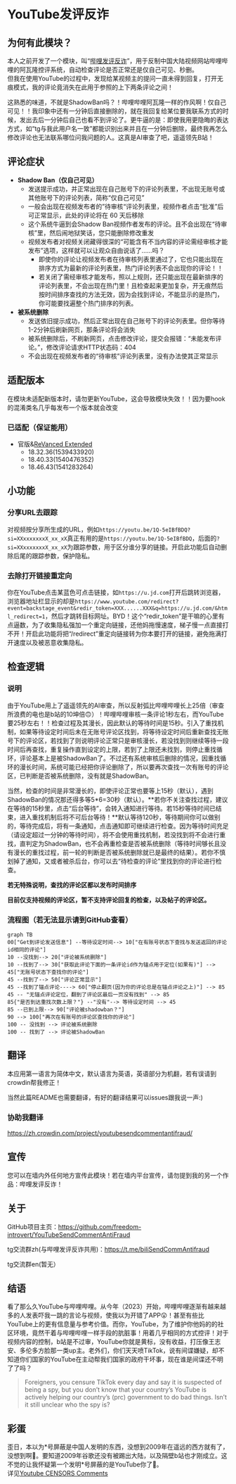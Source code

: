 # YouTube发评反诈
## 为何有此模块？
本人之前开发了一个模块，叫“[哔哩发评反诈](https://github.com/freedom-introvert/biliSendCommAntifraud)”，用于反制中国大陆视频网站哔哩哔哩的阿瓦隆控评系统，自动检查评论是否正常还是仅自己可见、秒删。  
但我在使用YouTube的过程中，发现给某视频主的提问一直未得到回复，打开无痕模式，我的评论竟消失在此用于参照的上下两条评论之间！

这熟悉的味道，不就是ShadowBan吗？！哔哩哔哩阿瓦隆一样的作风啊！仅自己可见！！我印象中还有一分钟后直接删除的，就在我回复给某位要我联系方式的时候，发出去后一分钟后自己也看不到评论了。更牛逼的是：即使我用更隐晦的表达方式，如“tg与我此用户名一致”都能识别出来并且在一分钟后删除，最终我再怎么修改评论也无法联系哪位问我问题的人。这真是AI审查了吧，遥遥领先B站！

## 评论症状

- **Shadow Ban（仅自己可见）**
  - 发送提示成功，并正常出现在自己账号下的评论列表里，不出现无账号或其他账号下的评论列表，简称“仅自己可见”
  - 一般会出现在视频发布者的”待审核“评论列表里，视频作者点击“批准”后可正常显示，此处的评论将在 60 天后移除
  - 这个系统牛逼到会Shadow Ban视频作者发布的评论。且不会出现在“待审核”里，然后闹地狱笑话，您只能删除修改重发
  - 视频发布者对视频关闭藏得很深的“可能含有不当内容的评论需经审核才能发布”选项，这样就可以让观众自由说话了……吗？
    - 即使你的评论让视频发布者在待审核列表里通过了，它也只能出现在排序方式为最新的评论列表里，热门评论列表不会出现你的评论！！
    - 若关闭了需经审核才能发布，照以上规则，还只能出现在最新排序的评论列表里，不会出现在热门里！且检查起来更加复杂，开无痕然后按时间排序查找的方法无效，因为会找到评论，不能显示的是热门，你可能要找遍整个热门排序的列表。
- **被系统删除**
  - 发送依旧提示成功，然后正常出现在自己账号下的评论列表里。但你等待1-2分钟后刷新网页，那条评论将会消失
  - 被系统删除后，不刷新网页，点击修改评论，提交会报错：“未能发布评论。”，修改评论请求HTTP状态码：404
  - 不会出现在视频发布者的“待审核”评论列表里，没有办法使其正常显示


## 适配版本
在模块未适配新版本时，请勿更新YouTube，这会导致模块失效！！因为要hook的混淆类名几乎每发布一个版本就会改变  
### 已适配（保证能用）
- 官版&[ReVanced Extended](https://revancedextended.com/)
    - 18.32.36(1539433920)
    - 18.40.33(1540476352)
    - 18.46.43(1541283264)
## 小功能
### 分享URL去跟踪 
对视频按分享所生成的URL，例如`https://youtu.be/1Q-5eIBfBDQ?si=XXxxxxxxxX_xx_xX`真正有用的是`https://youtu.be/1Q-5eIBfBDQ`，后面的`?si=XXxxxxxxxX_xx_xX`为跟踪参数，用于区分谁分享的链接。开启此功能后自动删除后尾的跟踪参数，保护隐私。
### 去除打开链接重定向
你在YouTube点击某蓝色可点击链接，如`https://u.jd.com`打开后跳转浏览器，浏览器地址栏显示的却是`https://www.youtube.com/redirect?event=backstage_event&redir_token=XXX......XXX&q=https://u.jd.com/&html_redirect=1`，然后才跳转目标网址。BYD！这个“redir_token”是干嘛的心里有点逼数，为了收集隐私强加一个重定向链接，还他妈拖慢速度，梯子慢一点直接打不开！开启此功能将把“/redirect”重定向链接转为你本要打开的链接，避免拖满打开速度以及被恶意收集隐私。
## 检查逻辑
### 说明

由于YouTube用上了遥遥领先的AI审查，所以反射弧比哔哩哔哩长上25倍（审查所浪费的电也是b站的10坤倍🙃）！哔哩哔哩审核一条评论1秒左右，而YouTube要25秒左右！！检查过程及其漫长，因此默认的等待时间是15秒。引入了重找机制，如果等待设定时间后未在无账号评论区找到，将等待设定时间后重新查找无账号下的评论区，若找到了则说明评论正常只是审核漫长，若没找到则继续等待一段时间后再查找，重复操作直到设定的上限，若到了上限还未找到，则停止重找循环，评论基本上是被ShadowBan了。不过还有系统审核后删除的情况，因重找循环的漫长时间，系统可能已经把你评论删除了，所以要再次查找一次有账号的评论区，已判断是否被系统删除，没有就是ShadowBan。

当然，检查的时间是非常漫长的，即使评论正常也要等上15秒（默认），遇到ShadowBan的情况那还得多等5*6=30秒（默认）。**若你不关注查找过程，建议在等待的15秒里，点击“后台等待”，会转入通知进行等待。若15秒等待时间已结束，进入重找机制后将不可后台等待！**默认等待120秒，等待期间你可以做别的，等待完成后，将有一条通知，点击通知即可继续进行检查。因为等待时间充足（请设定超过一分钟的等待时间），将不会使用重找机制，若没找到将不会进行重找，直判定为ShadowBan，也不会再重检查是否被系统删除（等待时间够长且没有漫长的重找过程，前一轮的判断是否被系统删除就已是最终的结果）。若你不慎划掉了通知，又或者被杀后台，你可以去“待检查的评论”里找到你的评论进行检查。

**若无特殊说明，查找的评论区都以发布时间排序**

**目前仅支持视频的评论区，暂不支持评论回复的检查，以及帖子的评论区。**


### 流程图（若无法显示请到GitHub查看）

``` mermaid
graph TB
00["Get到评论发送信息"] --等待设定时间--> 10["在有账号状态下查找与发送返回的评论id相同的评论"] 
10 --没找到--> 20["评论被系统删除"]
10 --找到了--> 30["获取此评论下面的一条评论id作为锚点用于定位(如果有)"] --> 45["无账号状态下查找你的评论"]
45 --找到了--> 50["评论正常显示"]
45 --找到了锚点评论----> 60["停止翻页(因为你的评论总是在锚点评论之上)"] --> 85
45 -- "无锚点评论定位，翻到了评论区最后一页没有找到" --> 85
85{"是否到达重找次数上限？"} --"没有"--> 等待设定时间 --> 45
85 --已到上限--> 90["评论被shadowban？"]
90 --> 100["再次在有账号的评论区查找你的评论"]
100 -- 没找到 --> 评论被系统删除
100 -- 找到了 --> 评论被ShadowBan
```
## 翻译

本应用第一语言为简体中文，默认语言为英语，英语部分为机翻，若有误请到crowdin帮我修正！

当然此篇README也需要翻译，有好的翻译结果可以issues跟我说一声:)

### 协助我翻译

https://zh.crowdin.com/project/youtubesendcommentantifraud/


## 宣传
您可以在墙内外任何地方宣传此模块！若在墙内平台宣传，请勿提到我的另一个作品：哔哩发评反诈！
## 关于
GitHub项目主页：https://github.com/freedom-introvert/YouTubeSendCommentAntiFraud  

tg交流群zh(与哔哩发评反诈共用)：https://t.me/biliSendCommAntifraud  

tg交流群en(暂无）
## 结语

看了那么久YouTube与哔哩哔哩。从今年（2023）开始，哔哩哔哩逐渐有越来越多的人发表吓我一跳的言论与视频，使我以为开错了APP😲！甚至有些比YouTube上的更有信息量与参考价值。而你，YouTube，为了维护你他妈的的社区环境，竟然干着与哔哩哔哩一样手段的肮脏事！用着几乎相同的方式控评！对于视频内容的控制，b站是不过审，YouTube你就是黄标，没有收益，打压像王志安、多伦多方脸那一类up主。老外们，你们天天喷TikTok，说有间谍嫌疑，却不知道你们国家的YouTube在主动帮我们国家的政府干坏事，现在谁是间谍还不明了了吗？
> Foreigners, you censure TikTok every day and say it is suspected of being a spy, but you don’t know that your country’s YouTube is actively helping our country’s (prc) government to do bad things. Isn’t it still unclear who the spy is?
## 彩蛋
歪日，本以为\*号屏蔽是中国人发明的东西，没想到2009年在遥远的西方就有了，没想到啊🤣。要知道2009年谷歌还没有被踢出大陆，以及隔壁b站也才刚成立。这不觉的让我怀疑第一个发明\*号屏蔽的是YouTube你了🤔。    
详见[Youtube CENSORS Comments](https://youtu.be/hdZzl-7Z2Dg) 